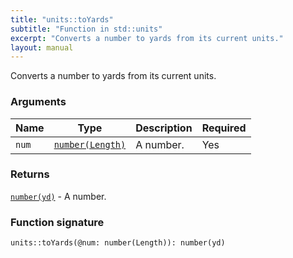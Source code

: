 ```yaml
---
title: "units::toYards"
subtitle: "Function in std::units"
excerpt: "Converts a number to yards from its current units."
layout: manual
---
```


Converts a number to yards from its current units.


### Arguments

| Name | Type | Description | Required |
|----------|------|-------------|----------|
| `num` | [`number(Length)`](/docs/kcl-std/types/std-types-number) | A number. | Yes |

### Returns

[`number(yd)`](/docs/kcl-std/types/std-types-number) - A number.


### Function signature

```kcl
units::toYards(@num: number(Length)): number(yd)
```


